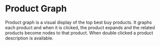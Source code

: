 Product Graph
=============


Product graph is a visual display of the top best buy products. It graphs each product and when it is clicked, the product expands and the related products become nodes to that product. When double clicked a product description is available.
